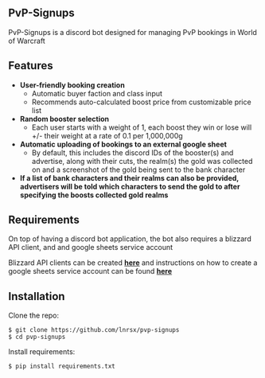 ## PvP-Signups
 PvP-Signups is a discord bot designed for managing PvP bookings in World of Warcraft
 
 ## Features
* **User-friendly booking creation**
    * Automatic buyer faction and class input
    * Recommends auto-calculated boost price from customizable price list
* **Random booster selection**
    * Each user starts with a weight of 1, each boost they win or lose will +/- their weight at a rate of 0.1 per 1,000,000g
* **Automatic uploading of bookings to an external google sheet**
    * By default, this includes the discord IDs of the booster(s) and advertise, along with their cuts, the realm(s) the gold was collected on and a screenshot of the gold being sent to the bank character
* **If a list of bank characters and their realms can also be provided, advertisers will be told which characters to send the gold to after specifying the boosts collected gold realms**

 ## Requirements
 On top of having a discord bot application, the bot also requires a blizzard API client, and and google sheets service account
 
 Blizzard API clients can be created [**here**](https://develop.battle.net/access/clients) and
 instructions on how to create a google sheets service account can be found [**here**](https://gspread.readthedocs.io/en/latest/oauth2.html#for-bots-using-service-account)
 
  ## Installation
  
  Clone the repo:
  
  ```console
  $ git clone https://github.com/lnrsx/pvp-signups
  $ cd pvp-signups
  ```
    
  Install requirements:
  ```console
  $ pip install requirements.txt
  ```